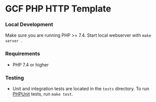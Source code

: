 # GCF PHP HTTP Template

### Local Development

Make sure you are running PHP >= 7.4. Start local webserver with `make server
`. 

### Requirements

* PHP 7.4 or higher

### Testing
* Unit and integration tests are located in the `tests` directory. To run [PHPUnit](https://phpunit.de/getting-started/phpunit-9.html) tests, run `make test`.